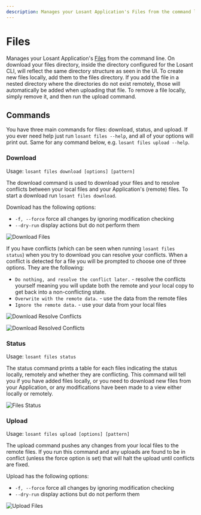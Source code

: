 ```yaml
---
description: Manages your Losant Application's Files from the command line.
---
```


# Files

Manages your Losant Application's [Files](/applications/files/) from the command line. On download your files directory, inside the directory configured for the Losant CLI, will reflect the same directory structure as seen in the UI. To create new files locally, add them to the files directory. If you add the file in a nested directory where the directories do not exist remotely, those will automatically be added when uploading that file. To remove a file locally, simply remove it, and then run the upload command.

## Commands

You have three main commands for files: download, status, and upload. If you ever need help just run `losant files --help`, and all of your options will print out. Same for any command below, e.g. `losant files upload --help`.

### Download

Usage: `losant files download [options] [pattern]`

The download command is used to download your files and to resolve conflicts between your local files and your Application's (remote) files. To start a download run `losant files download`.

Download has the following options:

- `-f, --force` force all changes by ignoring modification checking
- `--dry-run` display actions but do not perform them

![Download Files](/images/cli/files-download-success.png "Files Download Success")

If you have conflicts (which can be seen when running `losant files status`) when you try to download you can resolve your conflicts. When a conflict is detected for a file you will be prompted to choose one of three options. They are the following:

- `Do nothing, and resolve the conflict later.` - resolve the conflicts yourself meaning you will update both the remote and your local copy to get back into a non-conflicting state.
- `Overwrite with the remote data.` - use the data from the remote files
- `Ignore the remote data.` - use your data from your local files

![Download Resolve Conflicts](/images/cli/files-download-conflicts.png "Files Download Resolve Conflicts")

![Download Resolved Conflicts](/images/cli/files-download-resolved.png "Files Download Resolved Conflicts")

### Status

Usage: `losant files status`

The status command prints a table for each files indicating the status locally, remotely and whether they are conflicting. This command will tell you if you have added files locally, or you need to download new files from your Application, or any modifications have been made to a view either locally or remotely.

![Files Status](/images/cli/files-status.png "Files Status")

### Upload

Usage: `losant files upload [options] [pattern]`

The upload command pushes any changes from your local files to the remote files. If you run this command and any uploads are found to be in conflict (unless the force option is set) that will halt the upload until conflicts are fixed.

Upload has the following options:

- `-f, --force` force all changes by ignoring modification checking
- `--dry-run` display actions but do not perform them

![Upload Files](/images/cli/files-upload-success.png "Files Upload Success")
